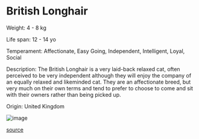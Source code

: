 # British Longhair

Weight: 4 - 8 kg

Life span: 12 - 14 yo

Temperament: Affectionate, Easy Going, Independent, Intelligent, Loyal, Social

Description: The British Longhair is a very laid-back relaxed cat, often perceived to be very independent although they will enjoy the company of an equally relaxed and likeminded cat. They are an affectionate breed, but very much on their own terms and tend to prefer to choose to come and sit with their owners rather than being picked up.

Origin: United Kingdom

![image](https://cdn2.thecatapi.com/images/7isAO4Cav.jpg)

[source](https://api.thecatapi.com/v1/breeds/bslo)
